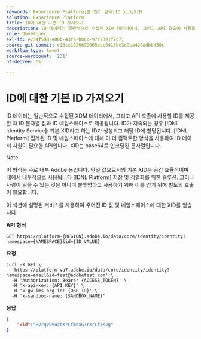 ```yaml
---
keywords: Experience Platform;홈;인기 항목;ID xid;XID
solution: Experience Platform
title: ID에 대한 기본 ID 가져오기
description: ID 데이터는 일반적으로 수집된 XDM 데이터에서, 그리고 API 호출에 사용할 ID를 제공할 때 ID 문자열 값과 ID 네임스페이스로 제공됩니다. ID가 ID 서비스에서 유지되면 ID가 생성되어 기본 XID라고 하는 해당 ID에 할당됩니다. 집계된 ID 및 네임스페이스에 대해 보다 컴팩트한 양식을 사용하여 ID 데이터 지원이 필요한 플랫폼 API. XID는 base64로 인코딩된 문자열입니다.
role: Developer
exl-id: e734f5d8-e00b-43fa-b06c-97c73e1f7c71
source-git-commit: c16ce1020670065ecc5415bc3e9ca428adbbd50c
workflow-type: tm+mt
source-wordcount: '231'
ht-degree: 0%

---
```


# ID에 대한 기본 ID 가져오기

ID 데이터는 일반적으로 수집된 XDM 데이터에서, 그리고 API 호출에 사용할 ID를 제공할 때 ID 문자열 값과 ID 네임스페이스로 제공됩니다. ID가 지속되는 경우 [!DNL Identity Service]: 기본 XID라고 하는 ID가 생성되고 해당 ID에 할당됩니다. [!DNL Platform] 집계된 ID 및 네임스페이스에 대해 이 더 컴팩트한 양식을 사용하여 ID 데이터 지원이 필요한 API입니다. XID는 base64로 인코딩된 문자열입니다.

>[!NOTE]
>
>이 형식은 주로 내부 Adobe 용입니다. 단일 값으로서의 기본 XID는 공간 효율적이며 내에서 내부적으로 사용됩니다 [!DNL Platform] 저장 및 직렬화를 위한 솔루션. 그러나 사람이 읽을 수 있는 것은 아니며 불투명하고 사용하기 위해 이를 얻기 위해 별도의 호출이 필요합니다.

이 섹션에 설명된 서비스를 사용하여 주어진 ID 값 및 네임스페이스에 대한 XID를 얻습니다.

**API 형식**

```http
GET https://platform-{REGION}.adobe.io/data/core/identity/identity?namespace={NAMESPACE}&id={ID_VALUE}
```

**요청**

```shell
curl -X GET \
  'https://platform-va7.adobe.io/data/core/identity/identity?namespace=email&id=test@adobetest.com' \
  -H 'Authorization: Bearer {ACCESS_TOKEN}' \
  -H 'x-api-key: {API_KEY}' \
  -H 'x-gw-ims-org-id: {ORG_ID}' \
  -H 'x-sandbox-name: {SANDBOX_NAME}'
```

**응답**

```json
{
    "xid":"BVrqzwVuzbXrLfmnaG3rXrLf3KJg"
}
```

